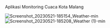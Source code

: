 Aplikasi Monitoring Cuaca Kota Malang

![Screenshot_20230521-185154_Weather-min](https://github.com/lintangp/Weather/assets/44935511/a26fd724-3477-4756-b0af-14d7cfa98f22)
![Screenshot_20230521-185208_Weather (1)-min](https://github.com/lintangp/Weather/assets/44935511/9a1bfba1-3ab4-4b09-90ca-d87e0379b159)
